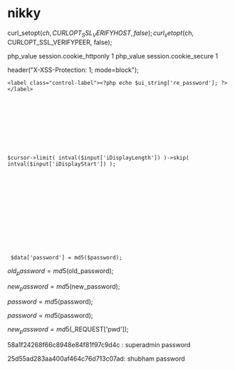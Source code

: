 # nikky



curl_setopt($ch, CURLOPT_SSL_VERIFYHOST, false);
    curl_setopt($ch, CURLOPT_SSL_VERIFYPEER, false);


php_value session.cookie_httponly 1
 php_value session.cookie_secure 1


header("X-XSS-Protection: 1; mode=block");



<form id="form-signin" class="form-signin" method="post" autocomplete="off" requireSSL="true" action="" enctype="multipart/form-data">
    
    
    <label class="control-label"><?php echo $ui_string['re_password']; ?></label>
    
    
    
    
    
    
    
    
    
    
    $cursor->limit( intval($input['iDisplayLength']) )->skip( intval($input['iDisplayStart']) );
    
    
    
    
    
    
    
    
    
    
    
    
    
    
     $data['password'] = md5($password);

$old_password = md5($old_password);

$new_password = md5($new_password);

$password = md5($password);


$password = md5($password);


$new_password = md5($_REQUEST['pwd']);
    
    
    
    
    
58a1f24268f66c8948e84f81f97c9d4c : superadmin password

25d55ad283aa400af464c76d713c07ad: shubham password
